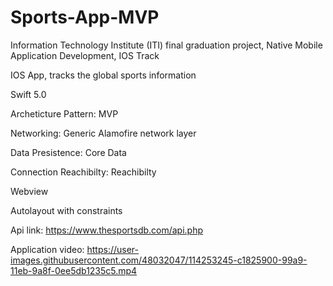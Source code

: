 # Sports-App-MVP
Information Technology Institute (ITI) final graduation project, Native Mobile Application Development, IOS Track

IOS App, tracks the global sports information

Swift 5.0 

Archeticture Pattern: MVP

Networking: Generic Alamofire network layer

Data Presistence: Core Data

Connection Reachibilty: Reachibilty

Webview

Autolayout with constraints


Api link: https://www.thesportsdb.com/api.php


Application video: https://user-images.githubusercontent.com/48032047/114253245-c1825900-99a9-11eb-9a8f-0ee5db1235c5.mp4



